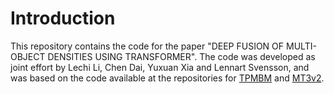 # Introduction
This repository contains the code for the paper "DEEP FUSION OF MULTI-OBJECT DENSITIES USING TRANSFORMER". The code was developed as joint effort by Lechi Li, Chen Dai, Yuxuan Xia and Lennart Svensson, and was based on the code available at the repositories for [TPMBM](https://github.com/Agarciafernandez/MTT/tree/master/TPMBM%20filter) and [MT3v2](https://github.com/JulianoLagana/MT3v2).
